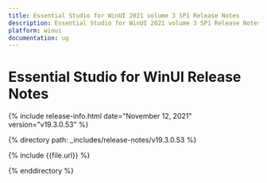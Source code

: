 ```yaml
---
title: Essential Studio for WinUI 2021 volume 3 SP1 Release Notes  
description: Essential Studio for WinUI 2021 volume 3 SP1 Release Notes  
platform: winui
documentation: ug
---
```


# Essential Studio for WinUI  Release Notes  

{% include release-info.html date="November 12, 2021"  version="v19.3.0.53" %} 


{% directory path: _includes/release-notes/v19.3.0.53 %}

{% include {{file.url}} %}

{% enddirectory %}